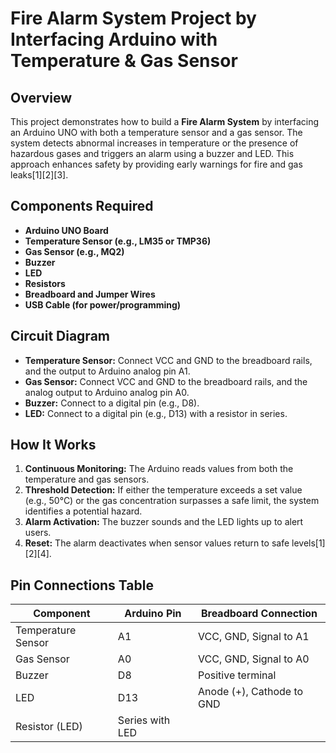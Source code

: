 # Fire Alarm System Project by Interfacing Arduino with Temperature & Gas Sensor

## Overview

This project demonstrates how to build a **Fire Alarm System** by interfacing an Arduino UNO with both a temperature sensor and a gas sensor. The system detects abnormal increases in temperature or the presence of hazardous gases and triggers an alarm using a buzzer and LED. This approach enhances safety by providing early warnings for fire and gas leaks[1][2][3].

## Components Required

- **Arduino UNO Board**
- **Temperature Sensor (e.g., LM35 or TMP36)**
- **Gas Sensor (e.g., MQ2)**
- **Buzzer**
- **LED**
- **Resistors**
- **Breadboard and Jumper Wires**
- **USB Cable (for power/programming)**

## Circuit Diagram

- **Temperature Sensor:** Connect VCC and GND to the breadboard rails, and the output to Arduino analog pin A1.
- **Gas Sensor:** Connect VCC and GND to the breadboard rails, and the analog output to Arduino analog pin A0.
- **Buzzer:** Connect to a digital pin (e.g., D8).
- **LED:** Connect to a digital pin (e.g., D13) with a resistor in series.

## How It Works

1. **Continuous Monitoring:** The Arduino reads values from both the temperature and gas sensors.
2. **Threshold Detection:** If either the temperature exceeds a set value (e.g., 50°C) or the gas concentration surpasses a safe limit, the system identifies a potential hazard.
3. **Alarm Activation:** The buzzer sounds and the LED lights up to alert users.
4. **Reset:** The alarm deactivates when sensor values return to safe levels[1][2][4].

## Pin Connections Table

| Component         | Arduino Pin   | Breadboard Connection         |
|-------------------|--------------|------------------------------|
| Temperature Sensor| A1           | VCC, GND, Signal to A1       |
| Gas Sensor        | A0           | VCC, GND, Signal to A0       |
| Buzzer            | D8           | Positive terminal            |
| LED               | D13          | Anode (+), Cathode to GND    |
| Resistor (LED)    | Series with LED|                              |



  
